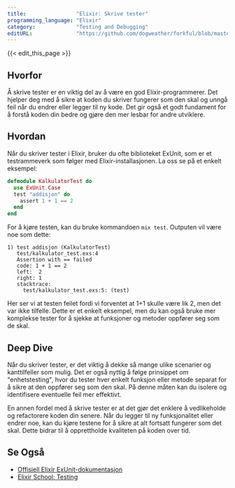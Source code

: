 ```yaml
---
title:                "Elixir: Skrive tester"
programming_language: "Elixir"
category:             "Testing and Debugging"
editURL:              "https://github.com/dogweather/forkful/blob/master/content/no/elixir/writing-tests.md"
---
```


{{< edit_this_page >}}

## Hvorfor

Å skrive tester er en viktig del av å være en god Elixir-programmerer. Det hjelper deg med å sikre at koden du skriver fungerer som den skal og unngå feil når du endrer eller legger til ny kode. Det gir også et godt fundament for å forstå koden din bedre og gjøre den mer lesbar for andre utviklere.

## Hvordan

Når du skriver tester i Elixir, bruker du ofte biblioteket ExUnit, som er et testrammeverk som følger med Elixir-installasjonen. La oss se på et enkelt eksempel:

```Elixir 
defmodule KalkulatorTest do
  use ExUnit.Case
  test "addisjon" do
    assert 1 + 1 == 2
  end
end
```
For å kjøre testen, kan du bruke kommandoen `mix test`. Outputen vil være noe som dette:

```
1) test addisjon (KalkulatorTest)
   test/kalkulator_test.exs:4
   Assertion with == failed
   code: 1 + 1 == 2
   left:  2
   right: 1
   stacktrace:
     test/kalkulator_test.exs:5: (test)
```

Her ser vi at testen feilet fordi vi forventet at 1+1 skulle være lik 2, men det var ikke tilfelle. Dette er et enkelt eksempel, men du kan også bruke mer komplekse tester for å sjekke at funksjoner og metoder oppfører seg som de skal.

## Deep Dive

Når du skriver tester, er det viktig å dekke så mange ulike scenarier og kanttilfeller som mulig. Det er også nyttig å følge prinsippet om "enhetstesting", hvor du tester hver enkelt funksjon eller metode separat for å sikre at den oppfører seg som den skal. På denne måten kan du isolere og identifisere eventuelle feil mer effektivt.

En annen fordel med å skrive tester er at det gjør det enklere å vedlikeholde og refactorere koden din senere. Når du legger til ny funksjonalitet eller endrer noe, kan du kjøre testene for å sikre at alt fortsatt fungerer som det skal. Dette bidrar til å opprettholde kvaliteten på koden over tid.

## Se Også

- [Offisiell Elixir ExUnit-dokumentasjon](https://hexdocs.pm/ex_unit/ExUnit.html)
- [Elixir School: Testing](https://elixirschool.com/en/lessons/basics/testing/)